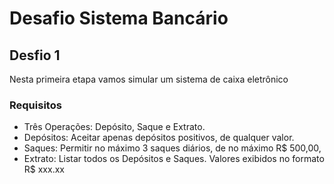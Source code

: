 # Desafio Sistema Bancário
## Desfio 1
Nesta primeira etapa vamos simular um sistema de caixa eletrônico
### Requisitos
- Três Operações: Depósito, Saque e Extrato. 
- Depósitos: Aceitar apenas depósitos positivos, de qualquer valor. 
- Saques: Permitir no máximo 3 saques diários, de no máximo R$ 500,00, 
- Extrato: Listar todos os Depósitos e Saques. Valores exibidos no formato R$ xxx.xx
